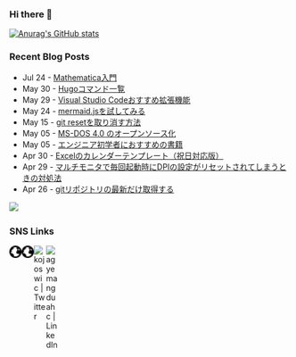### Hi there 👋

[![Anurag's GitHub stats](https://github-readme-stats.vercel.app/api?username=kenjinote)](https://github.com/anuraghazra/github-readme-stats)


### Recent Blog Posts
<!-- feed start -->
- Jul 24 - [Mathematica入門](https://kenji.blog/posts/mathematica%E5%85%A5%E9%96%80/)
- May 30 - [Hugoコマンド一覧](https://kenji.blog/posts/hugo%E3%82%B3%E3%83%9E%E3%83%B3%E3%83%89%E4%B8%80%E8%A6%A7/)
- May 29 - [Visual Studio Codeおすすめ拡張機能](https://kenji.blog/posts/visual-studio-code%E3%81%8A%E3%81%99%E3%81%99%E3%82%81%E6%8B%A1%E5%BC%B5%E6%A9%9F%E8%83%BD/)
- May 24 - [mermaid.jsを試してみる](https://kenji.blog/posts/mermaid.js%E3%82%92%E8%A9%A6%E3%81%97%E3%81%A6%E3%81%BF%E3%82%8B/)
- May 15 - [git resetを取り消す方法](https://kenji.blog/posts/git-reset%E3%82%92%E5%8F%96%E3%82%8A%E6%B6%88%E3%81%99%E6%96%B9%E6%B3%95/)
- May 05 - [MS-DOS 4.0 のオープンソース化](https://kenji.blog/posts/ms-dos-4.0-%E3%81%AE%E3%82%AA%E3%83%BC%E3%83%97%E3%83%B3%E3%82%BD%E3%83%BC%E3%82%B9%E5%8C%96/)
- May 05 - [エンジニア初学者におすすめの書籍](https://kenji.blog/posts/%E3%82%A8%E3%83%B3%E3%82%B8%E3%83%8B%E3%82%A2%E5%88%9D%E5%AD%A6%E8%80%85%E3%81%AB%E3%81%8A%E3%81%99%E3%81%99%E3%82%81%E3%81%AE%E6%9B%B8%E7%B1%8D/)
- Apr 30 - [Excelのカレンダーテンプレート（祝日対応版）](https://kenji.blog/posts/excel%E3%81%AE%E3%82%AB%E3%83%AC%E3%83%B3%E3%83%80%E3%83%BC%E3%83%86%E3%83%B3%E3%83%97%E3%83%AC%E3%83%BC%E3%83%88%E4%BC%91%E6%97%A5%E5%AF%BE%E5%BF%9C%E7%89%88/)
- Apr 29 - [マルチモニタで毎回起動時にDPIの設定がリセットされてしまうときの対処法](https://kenji.blog/posts/%E3%83%9E%E3%83%AB%E3%83%81%E3%83%A2%E3%83%8B%E3%82%BF%E3%81%A7%E6%AF%8E%E5%9B%9E%E8%B5%B7%E5%8B%95%E6%99%82%E3%81%ABdpi%E3%81%AE%E8%A8%AD%E5%AE%9A%E3%81%8C%E3%83%AA%E3%82%BB%E3%83%83%E3%83%88%E3%81%95%E3%82%8C%E3%81%A6%E3%81%97%E3%81%BE%E3%81%86%E3%81%A8%E3%81%8D%E3%81%AE%E5%AF%BE%E5%87%A6%E6%B3%95/)
- Apr 26 - [gitリポジトリの最新だけ取得する](https://kenji.blog/posts/git%E3%83%AA%E3%83%9D%E3%82%B8%E3%83%88%E3%83%AA%E3%81%AE%E6%9C%80%E6%96%B0%E3%81%A0%E3%81%91%E5%8F%96%E5%BE%97%E3%81%99%E3%82%8B/)
<!-- feed end -->

<!-- GitHub Profile Views Counter -->
![](https://komarev.com/ghpvc/?username=kenjinote)

<!-- SNS Links -->
### SNS Links
[<img align="left" alt="codewithkojo.com" width="22px" src="https://raw.githubusercontent.com/iconic/open-iconic/master/svg/globe.svg" />][website1]
[<img align="left" alt="codewithkojo.com" width="22px" src="https://raw.githubusercontent.com/iconic/open-iconic/master/svg/globe.svg" />][website2]
[<img align="left" alt="kojoswic | Twitter" width="22px" src="https://cdn.jsdelivr.net/npm/simple-icons@v3/icons/twitter.svg" />][twitter]
[<img align="left" alt="agyemangduahc | LinkedIn" width="22px" src="https://cdn.jsdelivr.net/npm/simple-icons@v3/icons/linkedin.svg" />][linkedin]

[website1]: https://hack.jp
[website2]: https://kenji.blog
[twitter]: https://twitter.com/kenjinote
[linkedin]: https://www.linkedin.com/in/kenjinote/

<!--
**kenjinote/kenjinote** is a ✨ _special_ ✨ repository because its `README.md` (this file) appears on your GitHub profile.

Here are some ideas to get you started:

- 🔭 I’m currently working on ...
- 🌱 I’m currently learning ...
- 👯 I’m looking to collaborate on ...
- 🤔 I’m looking for help with ...
- 💬 Ask me about ...
- 📫 How to reach me: ...
- 😄 Pronouns: ...
- ⚡ Fun fact: ...
-->
